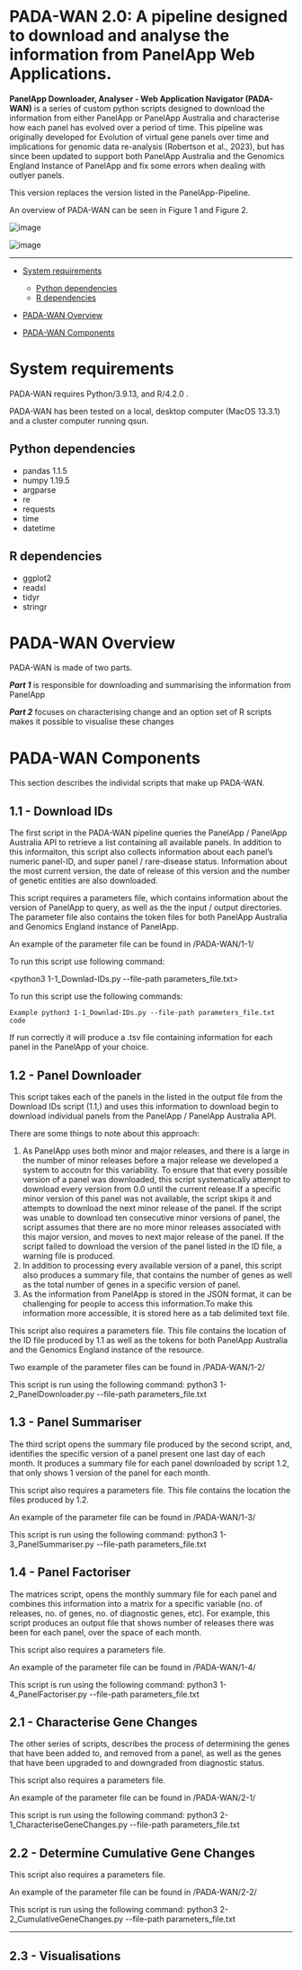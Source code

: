 <h1> PADA-WAN 2.0: A pipeline designed to download and analyse the information from PanelApp Web Applications. </h1>

**PanelApp Downloader, Analyser - Web Application Navigator (PADA-WAN)** is a series of custom python scripts designed to download the information from either PanelApp or PanelApp Australia and characterise how each panel has evolved over a period of time. This pipeline was originally developed for Evolution of virtual gene panels over time and implications for genomic data re-analysis (Robertson et al., 2023), but has since been updated to support both PanelApp Australia and the Genomics England Instance of PanelApp and fix some errors when dealing with outlyer panels.

This version replaces the version listed in the PanelApp-Pipeline.

An overview of PADA-WAN can be seen in Figure 1 and Figure 2.

![image](https://github.com/MedicalGenomicsLab/Vigelint/assets/15273099/29cf14e9-5a12-4b3b-8755-1e55c1f593ff)

![image](https://github.com/MedicalGenomicsLab/Vigelint/assets/15273099/cec928ed-48c7-44c9-969d-cc8890732f82)


---


- [System requirements](#system-requirements)
  - [Python dependencies](#python-dependencies)
  - [R dependencies](#r-dependencies)
  
- [PADA-WAN Overview ](#padawan-overview)
- [PADA-WAN Components](#padawan-components)


# System requirements
PADA-WAN requires Python/3.9.13, and R/4.2.0 .

PADA-WAN has been tested on a local, desktop computer (MacOS 13.3.1) and a cluster computer running qsun.

## Python dependencies
- pandas 1.1.5
- numpy 1.19.5
- argparse
- re
- requests
- time
- datetime 

## R dependencies
- ggplot2
- readxl
- tidyr
- stringr

# PADA-WAN Overview 
 
 PADA-WAN is made of two parts. 
 
 ***Part 1*** is responsible for downloading and summarising the information from PanelApp
 
 ***Part 2*** focuses on characterising change and an option set of R scripts makes it possible to visualise these changes

# PADA-WAN Components

This section describes the individal scripts that make up PADA-WAN.
 
## 1.1 - Download IDs

The first script in the PADA-WAN pipeline queries the PanelApp / PanelApp Australia API to retrieve a list containing all available panels. In addition to this informaiton, this script also collects information about each panel’s numeric panel-ID, and super panel / rare-disease status. Information about the most current version, the date of release of this version and the number of genetic entities are also downloaded. 

This script requires a parameters file, which contains information about the version of PanelApp to query, as well as the the input / output directories. The parameter file also contains the token files for both PanelApp Australia and Genomics England instance of PanelApp. 

An example of the parameter file can be found in /PADA-WAN/1-1/

To run this script use following command:

  <python3 1-1_Downlad-IDs.py --file-path parameters_file.txt>

  To run this script use the following commands:

    Example python3 1-1_Downlad-IDs.py --file-path parameters_file.txt code


If run correctly it will produce a .tsv file containing information for each panel in the PanelApp of your choice.

## 1.2 - Panel Downloader

This script takes each of the panels in the listed in the output file from the Download IDs script (1.1,) and uses this information to download begin to download individual panels from the PanelApp / PanelApp Australia API. 

There are some things to note about this approach:

1. As PanelApp uses both minor and major releases, and there is a large in the number of minor releases before a major release we developed a system to accoutn for this variability. To ensure that that every possible version of a panel was downloaded, this script systematically attempt to download every version from 0.0 until the current release.If a specific minor version of this panel was not available, the script skips it and attempts to download the next minor release of the panel. If the script was unable to download ten consecutive minor versions of panel, the script assumes that there are no more minor releases associated with this major version, and moves to next major release of the panel. If the script failed to download the version of the panel listed in the ID file, a warning file is produced.
2. In addition to processing every available version of a panel, this script also produces a summary file, that contains the number of genes as well as the total number of genes in a specific version of panel.
3. As the information from PanelApp is stored in the JSON format, it can be challenging for people to access this information.To make this information more accessible, it is stored here as a tab delimited text file. 

This script also requires a parameters file. This file contains the location of the ID file produced by 1.1 as well as the tokens for both PanelApp Australia and the Genomics England instance of the resource.

Two example of the parameter files can be found in /PADA-WAN/1-2/

This script is run using the following command:
  python3 1-2_PanelDownloader.py --file-path parameters_file.txt

## 1.3 - Panel Summariser

The third script opens the summary file produced by the second script, and, identifies the specific version of a panel present one last day of each month. It produces a summary file for each panel downloaded by script 1.2, that only shows 1 version of the panel for each month.

This script also requires a parameters file. This file contains the location the files produced by 1.2.

An example of the parameter file can be found in /PADA-WAN/1-3/

This script is run using the following command:
  python3 1-3_PanelSummariser.py --file-path parameters_file.txt

## 1.4 - Panel Factoriser 

The matrices script, opens the monthly summary file for each panel and combines this information into a matrix for a specific variable (no. of releases, no. of genes, no. of diagnostic genes, etc). For example, this script produces an output file that shows number of releases there was been for each panel, over the space of each month.

This script also requires a parameters file. 

An example of the parameter file can be found in /PADA-WAN/1-4/

This script is run using the following command:
  python3 1-4_PanelFactoriser.py --file-path parameters_file.txt

## 2.1 - Characterise Gene Changes

The other series of scripts, describes the process of determining the genes that have been added to, and removed from a panel, as well as the genes that have been upgraded to and downgraded from diagnostic status. 

This script also requires a parameters file. 

An example of the parameter file can be found in /PADA-WAN/2-1/

This script is run using the following command:
  python3 2-1_CharacteriseGeneChanges.py --file-path parameters_file.txt

## 2.2 - Determine Cumulative Gene Changes

This script also requires a parameters file. 

An example of the parameter file can be found in /PADA-WAN/2-2/

This script is run using the following command:
  python3 2-2_CumulativeGeneChanges.py --file-path parameters_file.txt
_____

## 2.3 - Visualisations

